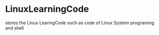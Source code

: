 # LinuxLearningCode
stores the Linux LearingCode such as code of Linux System programing and shell 
